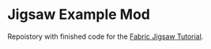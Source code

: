 # Jigsaw Example Mod

Repoistory with finished code for the [Fabric Jigsaw Tutorial](https://fabricmc.net/wiki/tutorial:jigsaw?do=revisions).
